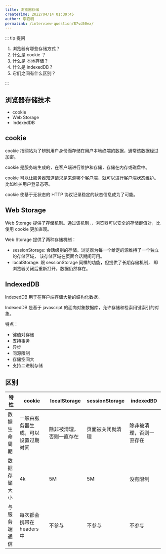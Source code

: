 ```yaml
---
title: 浏览器存储
createTime: 2022/04/14 01:39:45
author: 李嘉明
permalink: /interview-question/87vd50ex/
---
```


::: tip 提问

1. 浏览器有哪些存储方式？
2. 什么是 cookie ？
3. 什么是 本地存储？
4. 什么是 indexedDB ?
5. 它们之间有什么区别？

:::

## 浏览器存储技术

- cookie
- Web Storage
- IndexedDB

## cookie

cookie 指网站为了辨别用户身份而存储在用户本地终端的数据，通常该数据经过加密。

cookie 是服务端生成的，在客户端进行维护和存储，存储在内存或磁盘中。

cookie 可以让服务器知道请求是来源哪个客户端，就可以进行客户端状态维护。比如维护用户登录态等。

cookie 使基于无状态的 HTTP 协议记录稳定的状态信息成为了可能。

## Web Storage

Web Storage 提供了存储机制。通过该机制，，浏览器可以安全的存储键值对，比使用 cookie 更加直观。

Web Storage 提供了两种存储机制：

- sessionStorage: 会话级别的存储。浏览器为每一个给定的源维持了一个独立的存储区域，
  该存储区域在页面会话期间可用。
- localStorage: 跟 sessionStorage 同样的功能，但提供了长期存储机制，
  即浏览器关闭后重新打开，数据仍然存在。

## IndexedDB

IndexedDB 用于在客户端存储大量的结构化数据。

IndexedDB 是基于 javascript 的面向对象数据库，允许存储和检索用键索引的对象。

特点：

- 键值对存储
- 支持事务
- 异步
- 同源限制
- 存储空间大
- 支持二进制存储

## 区别

| 特性         | cookie                             | localStorage             | sessionStorage   | indexedBD                |
| ------------ | ---------------------------------- | ------------------------ | ---------------- | ------------------------ |
| 数据生命周期 | 一般由服务器生成，可以设置过期时间 | 除非被清理，否则一直存在 | 页面被关闭就清理 | 除非被清理，否则一直存在 |
| 数据存储大小 | 4k                                 | 5M                       | 5M               | 没有限制                 |
| 与服务端通信 | 每次都会携带在 headers 中          | 不参与                   | 不参与           | 不参与                   |
